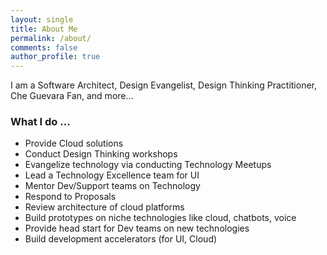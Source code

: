 ```yaml
---
layout: single
title: About Me
permalink: /about/
comments: false
author_profile: true
---
```


I am a Software Architect, Design Evangelist, Design Thinking Practitioner, Che Guevara Fan, and more...

### What I do ... 

- Provide Cloud solutions
- Conduct Design Thinking workshops
- Evangelize technology via conducting Technology Meetups
- Lead a Technology Excellence team for UI
- Mentor Dev/Support teams on Technology
- Respond to Proposals
- Review architecture of cloud platforms
- Build prototypes on niche technologies like cloud, chatbots, voice
- Provide head start for Dev teams on new technologies
- Build development accelerators (for UI, Cloud)
